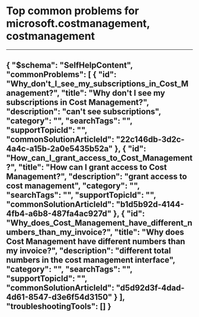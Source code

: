 <properties
	pageTitle="Top common problems for microsoft.costmanagement, costmanagement"
	description="Top common problems for microsoft.costmanagement, costmanagement"        
	service="microsoft.costmanagement"
	resource="costmanagement"
	resourceTags=""
	authors="woodbridge"
	ms.author=""
	displayOrder=""
	articleId="d469a5f2-b578-4f43-a022-01379ff7d78a"
	selfHelpType="diagnoseandsolve"
	productPesIds="15659"
	cloudEnvironments="public"
/>
# Top common problems for microsoft.costmanagement, costmanagement
---
{
    "$schema": "SelfHelpContent",
    "commonProblems": [
        {
            "id": "Why_don't_I_see_my_subscriptions_in_Cost_Management?",
            "title": "Why don't I see my subscriptions in Cost Management?",
            "description": "can't see subscriptions",
            "category": "",
            "searchTags": "",
            "supportTopicId": "",
            "commonSolutionArticleId": "22c146db-3d2c-4a4c-a15b-2a0e5435b52a"
        },
        {
            "id": "How_can_I_grant_access_to_Cost_Management?",
            "title": "How can I grant access to Cost Management?",
            "description": "grant access to cost management",
            "category": "",
            "searchTags": "",
            "supportTopicId": "",
            "commonSolutionArticleId": "b1d5b92d-4144-4fb4-a6b8-487fa4ac927d"
        },
        {
            "id": "Why_does_Cost_Management_have_different_numbers_than_my_invoice?",
            "title": "Why does Cost Management have different numbers than my invoice?",
            "description": "different total numbers in the cost management interface",
            "category": "",
            "searchTags": "",
            "supportTopicId": "",
            "commonSolutionArticleId": "d5d92d3f-4dad-4d61-8547-d3e6f54d3150"
        }
    ],
    "troubleshootingTools": []
}
---

